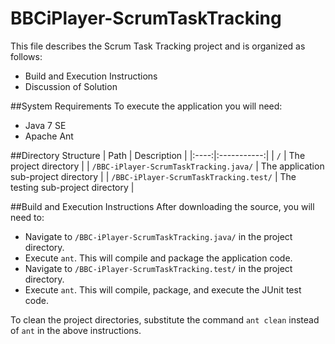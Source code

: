 BBCiPlayer-ScrumTaskTracking
============================


This file describes the Scrum Task Tracking project and is organized as follows:
- Build and Execution Instructions
- Discussion of Solution


##System Requirements
To execute the application you will need:
- Java 7 SE
- Apache Ant


##Directory Structure
| Path | Description |
|:----:|:-----------:|
| `/` | The project directory |
| `/BBC-iPlayer-ScrumTaskTracking.java/` | The application sub-project directory |
| `/BBC-iPlayer-ScrumTaskTracking.test/` | The testing sub-project directory |



##Build and Execution Instructions
After downloading the source, you will need to:
- Navigate to `/BBC-iPlayer-ScrumTaskTracking.java/` in the project directory.
- Execute `ant`.  This will compile and package the application code.
- Navigate to `/BBC-iPlayer-ScrumTaskTracking.test/` in the project directory.
- Execute `ant`.  This will compile, package, and execute the JUnit test code.

To clean the project directories, substitute the command `ant clean` instead of `ant` in the above instructions.

